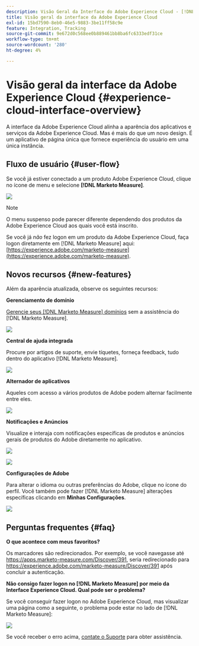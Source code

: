 ```yaml
---
description: Visão Geral da Interface do Adobe Experience Cloud - [!DNL Marketo Measure]
title: Visão geral da interface da Adobe Experience Cloud
exl-id: 15bd7590-8eb0-46e5-9883-3be11ff58c9e
feature: Integration, Tracking
source-git-commit: 9e672d0c568ee0b889461bb8ba6fc6333edf31ce
workflow-type: tm+mt
source-wordcount: '280'
ht-degree: 4%

---
```


# Visão geral da interface da Adobe Experience Cloud {#experience-cloud-interface-overview}

A interface da Adobe Experience Cloud alinha a aparência dos aplicativos e serviços da Adobe Experience Cloud. Mas é mais do que um novo design. É um aplicativo de página única que fornece experiência do usuário em uma única instância.

## Fluxo de usuário {#user-flow}

Se você já estiver conectado a um produto Adobe Experience Cloud, clique no ícone de menu e selecione **[!DNL Marketo Measure]**.

![](assets/unified-shell-overview-4.png)

>[!NOTE]
>
>O menu suspenso pode parecer diferente dependendo dos produtos da Adobe Experience Cloud aos quais você está inscrito.

Se você já _não_ fez logon em um produto da Adobe Experience Cloud, faça logon diretamente em [!DNL Marketo Measure] aqui: [https://experience.adobe.com/marketo-measure](https://experience.adobe.com/marketo-measure).

## Novos recursos {#new-features}

Além da aparência atualizada, observe os seguintes recursos:

**Gerenciamento de domínio**

[Gerencie seus [!DNL Marketo Measure] domínios](/help/marketo-measure-and-adobe/domain-management.md) sem a assistência do [!DNL Marketo Measure].

![](assets/unified-shell-overview-5.png)

**Central de ajuda integrada**

Procure por artigos de suporte, envie tíquetes, forneça feedback, tudo dentro do aplicativo [!DNL Marketo Measure].

![](assets/unified-shell-overview-6.png)

**Alternador de aplicativos**

Aqueles com acesso a vários produtos de Adobe podem alternar facilmente entre eles.

![](assets/unified-shell-overview-7.png)

**Notificações e Anúncios**

Visualize e interaja com notificações específicas de produtos e anúncios gerais de produtos do Adobe diretamente no aplicativo.

![](assets/unified-shell-overview-8.png)

![](assets/unified-shell-overview-9.png)

**Configurações de Adobe**

Para alterar o idioma ou outras preferências do Adobe, clique no ícone do perfil. Você também pode fazer [!DNL Marketo Measure] alterações específicas clicando em **Minhas Configurações**.

![](assets/unified-shell-overview-10.png)

## Perguntas frequentes {#faq}

**O que acontece com meus favoritos?**

Os marcadores são redirecionados. Por exemplo, se você navegasse até https://apps.marketo-measure.com/Discover/391, seria redirecionado para https://experience.adobe.com/marketo-measure/Discover/391 após concluir a autenticação.

**Não consigo fazer logon no [!DNL Marketo Measure] por meio da Interface Experience Cloud. Qual pode ser o problema?**

Se você conseguir fazer logon no Adobe Experience Cloud, mas visualizar uma página como a seguinte, o problema pode estar no lado de [!DNL Marketo Measure]:

![](assets/unified-shell-overview-11.png)

Se você receber o erro acima, [contate o Suporte](https://nation.marketo.com/t5/support/ct-p/Support) para obter assistência.
